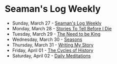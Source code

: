 # Seaman's Log Weekly

* Sunday, March 27 - [Seaman's Log Weekly](03-27)
* Monday, March 28 - [Stories To Tell Before I Die](03-28)
* Tuesday, March 29 - [The Need to be King](03-29)
* Wednesday, March 30 - [Seasons](03-30)
* Thursday, March 31 - [Writing My Story](03-31)
* Friday, April 01 - [The Cycles of History](04-01)
* Saturday, April 02 - [Daily Meditations](04-02)
